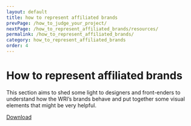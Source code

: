 ```yaml
---
layout: default
title: how to represent affiliated brands
prevPage: /how_to_judge_your_project/
nextPage: /how_to_represent_affiliated_brands/resources/
permalink: /how_to_represent_affiliated_brands/
category: how_to_represent_affiliated_brands
order: 4
---
```


# How to represent affiliated brands

This section aims to shed some light to designers and front-enders to understand how the
WRI’s brands behave and put together some visual elements that might be very helpful.

<a class="button align-right" href="/wri-guidelines/17_StyleGuide_web.pdf">Download</a>
